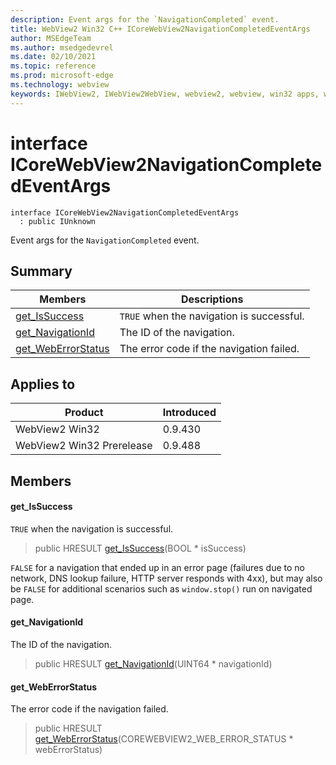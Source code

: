 ```yaml
---
description: Event args for the `NavigationCompleted` event.
title: WebView2 Win32 C++ ICoreWebView2NavigationCompletedEventArgs
author: MSEdgeTeam
ms.author: msedgedevrel
ms.date: 02/10/2021
ms.topic: reference
ms.prod: microsoft-edge
ms.technology: webview
keywords: IWebView2, IWebView2WebView, webview2, webview, win32 apps, win32, edge, ICoreWebView2, ICoreWebView2Controller, browser control, edge html, ICoreWebView2NavigationCompletedEventArgs
---
```


# interface ICoreWebView2NavigationCompletedEventArgs

```
interface ICoreWebView2NavigationCompletedEventArgs
  : public IUnknown
```

Event args for the `NavigationCompleted` event.

## Summary

 Members                        | Descriptions
--------------------------------|---------------------------------------------
[get_IsSuccess](#get_issuccess) | `TRUE` when the navigation is successful.
[get_NavigationId](#get_navigationid) | The ID of the navigation.
[get_WebErrorStatus](#get_weberrorstatus) | The error code if the navigation failed.

## Applies to

Product                         | Introduced
--------------------------------|---------------------------------------------
WebView2 Win32            |    0.9.430
WebView2 Win32 Prerelease |    0.9.488

## Members

#### get_IsSuccess

`TRUE` when the navigation is successful.

> public HRESULT [get_IsSuccess](#get_issuccess)(BOOL * isSuccess)

`FALSE` for a navigation that ended up in an error page (failures due to no network, DNS lookup failure, HTTP server responds with 4xx), but may also be `FALSE` for additional scenarios such as `window.stop()` run on navigated page.

#### get_NavigationId

The ID of the navigation.

> public HRESULT [get_NavigationId](#get_navigationid)(UINT64 * navigationId)

#### get_WebErrorStatus

The error code if the navigation failed.

> public HRESULT [get_WebErrorStatus](#get_weberrorstatus)(COREWEBVIEW2_WEB_ERROR_STATUS * webErrorStatus)

